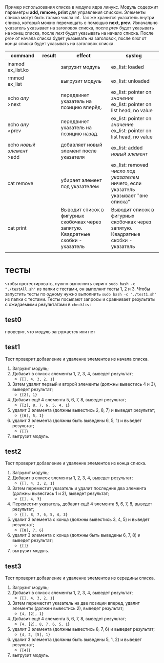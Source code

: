 Пример использования списка в модуле ядра линукс. Модуль содержит параметры **add, remove, print** для управления списком. Элементы списка могут быть только числа int. Так же хранится указатель внутри списка, который можно перемещать с помощью **next, prev**. Изначально указатель указывает на заголовок списка, после *prev* будет указывать на конец списка, после *next* будет указывать на начало списка. После *prev* от начала списка будет указывать на заголовок, после *next* от конца списка будет указывать на заголовок списка. 

| command                   | result | effect                                                                              | syslog                                                                                   |
| ------------------------- | ------ | ----------------------------------------------------------------------------------- | ---------------------------------------------------------------------------------------- |
| insmod ex_list.ko         |        | загрузит модуль                                                                     | ex_list: loaded                                                                          |
| rmmod ex_list             |        | выгрузит модуль                                                                     | ex_list: unloaded                                                                        |
| echo *any* >next          |        | передвинет указатель на позицию вперёд.                                             | ex_list: pointer on *значение*<br>ex_list: pointer on list head, no value                |
| echo *any* >prev          |        | передвинет указатель на позицию назад.                                              | ex_list: pointer on *значение*<br>ex_list: pointer on list head, no value                |
| echo *новый элемент* >add |        | добавляет новый элемент после указателя                                             | ex_list: added *новый элемент*                                                           |
| cat remove                |        | убирает элемент под указателем                                                      | ex_list: removed *число под указателем*<br>ничего, если указатель указывает "вне списка" |
| cat print                 |        | Выводит список в фигурных скобочках через запятую.<br>Квадратные скобки - указатель | Выводит список в фигурных скобочках через запятую.<br>Квадратные скобки - указатель      |
|                           |        |                                                                                     |                                                                                          |
# тесты
чтобы протестировать, нужно выполнить скрипт `sudo bash -c "./testAll.sh"` из папки с тестами, он выполнит тесты 1, 2 и 3. 
Чтобы запустить тесты по одному нужно выполнить  `sudo bash -c "./test1.sh"` из папки с тестами. Тесты посылают запросы и сравнивает результаты с ожидаемыми результатами в `checklist`
## test0
проверит, что модуль загружается или нет
## test1
Тест  проверит добавление и удаление элементов из начала списка.
1. Загрузит модуль;
2. Добавит в список элементы 1, 2, 3, 4, выведет результат;
	- `{[], 4, 3, 2, 1}`
3. Затем удалит первый и второй элементы (должны вывестись 4 и 3), выведет результат;
	- `{[2], 1}`
4.  Добавит ещё 4 элемента 5, 6, 7, 8, выведет результат;
	- `{[2], 8, 7, 6, 5, 4, 1}`
5. удалит 3 элемента (должны вывестись 2, 8, 7) и выведет результат;
	- `{[6], 5, 1}`
6. удалит 3 элемента (должны быть выведены 6, 5, 1) и выведет результат;
	- `{[]}`
7. выгрузит модуль.
## test2
Тест  проверит добавление и удаление элементов из конца списка.
1. Загрузит модуль;
2. Добавит в список элементы 1, 2, 3, 4, выведет результат;
	- `{[], 4, 3, 2, 1}`
3. Затем переместит указатель и удалит последние два элемента (должны вывестись 1 и 2), выведет результат;
	- `{[], 4, 3}`
4.  Переместит указатель, добавит ещё 4 элемента 5, 6, 7, 8, выведет результат;
	- `{[], 8, 7, 6, 5, 4, 3}`
5. удалит 3 элемента с конца (должны вывестись 3, 4, 5) и выведет результат;
	- `{[8], 7, 6}`
6. удалит 3 элемента с конца (должны быть выведены 6, 7, 8) и выведет результат;
	- `{[]}`
7. выгрузит модуль.
## test3
Тест  проверит добавление и удаление элементов из середины списка.
1. Загрузит модуль;
2. Добавит в список элементы 1, 2, 3, 4, выведет результат;
	- `{[], 4, 3, 2, 1}`
3. Затем переместит указатель на две позиции вперед, удалит элементы (должен вывестись 2), выведет результат;
	- `{4, [2], 1}`
4.  Добавит ещё 4 элемента 5, 6, 7, 8, выведет результат;
	- `{4, [2], 8, 7, 6, 5, 1}`
5. удалит 3 элемента (должны вывестись 8, 7, 6) и выведет результат;
	- `{4, 2, [5], 1}`
6. удалит 3 элемента (должны быть выведены 5, 1, 2) и выведет результат;
	- `{[4]}`
7. выгрузит модуль.
